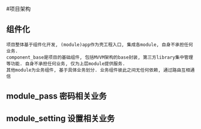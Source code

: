#项目架构

## 组件化
    项目整体基于组件化开发, (module)app作为壳工程入口, 集成各module, 自身不承担任何业务.
    component_base是项目的基础组件, 包括MVVM架构的base封装, 第三方library集中管理等功能. 自身不承担任何业务, 仅为上层module提供服务.
    其他module为业务组件, 基于具体业务划分. 业务组件彼此之间无任何依赖, 通过路由互相通信
    
## module_pass 密码相关业务

## module_setting 设置相关业务


    